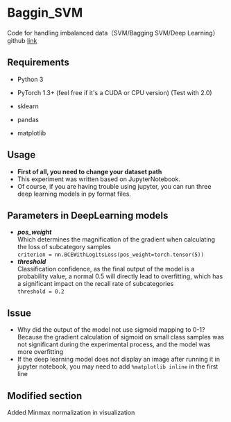 # Baggin_SVM
Code for handling imbalanced data（SVM/Bagging SVM/Deep Learning）  
github [link](https://github.com/concrettojava/Bagging_SVM)
## Requirements
* Python 3  

* PyTorch 1.3+ (feel free if it's a CUDA or CPU version) (Test with 2.0)  

* sklearn  

* pandas  
* matplotlib  
## Usage  
* **First of all, you need to change your dataset path**  
* This experiment was written based on JupyterNotebook.   
* Of course, if you are having trouble using jupyter, you can run three deep learning models in py format files.  

## Parameters in DeepLearning models  
* ***pos_weight***  
  Which determines the magnification of the gradient when calculating the loss of subcategory samples  
```criterion = nn.BCEWithLogitsLoss(pos_weight=torch.tensor(5))```
* ***threshold***  
  Classification confidence, as the final output of the model is a probability value, a normal 0.5 will directly
   lead to overfitting, which has a significant impact on the recall rate of subcategories  
```threshold = 0.2```  

## Issue
* Why did the output of the model not use sigmoid mapping to 0-1? Because the gradient calculation of sigmoid on small class samples was not significant during the experimental process, and the model was more overfitting  
* If the deep learning model does not display an image after running it in jupyter notebook, you may need to add ```%matplotlib inline``` in the first line
## Modified section  
Added Minmax normalization in visualization
